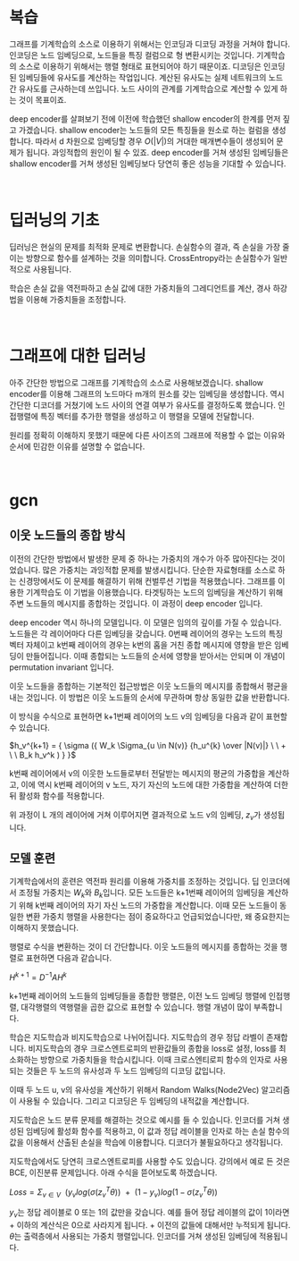 # 복습

그래프를 기계학습의 소스로 이용하기 위해서는 인코딩과 디코딩 과정을 거쳐야 합니다. 인코딩은 노드 임베딩으로, 노드들을 특징 컬럼으로 형 변환시키는 것입니다. 기계학습의 소스로 이용하기 위해서는 행렬 형태로 표현되어야 하기 때문이죠. 디코딩은 인코딩된 임베딩들에 유사도를 계산하는 작업입니다. 계산된 유사도는 실제 네트워크의 노드 간 유사도를 근사하는데 쓰입니다. 노드 사이의 관계를 기계학습으로 계산할 수 있게 하는 것이 목표이죠. 

deep encoder를 살펴보기 전에 이전에 학습했던 shallow encoder의 한계를 먼저 짚고 가겠습니다. shallow encoder는 노드들의 모든 특징들을 원소로 하는 컬럼을 생성합니다. 따라서 d 차원으로 임베딩할 경우 $O(|V|)$의 거대한 매개변수들이 생성되어 문제가 됩니다. 과잉적합의 원인이 될 수 있죠. deep encoder를 거쳐 생성된 임베딩들은 shallow encoder를 거쳐 생성된 임베딩보다 당연히 좋은 성능을 기대할 수 있습니다. 

<br>

# 딥러닝의 기초

딥러닝은 현실의 문제를 최적화 문제로 변환합니다. 손실함수의 결과, 즉 손실을 가장 줄이는 방향으로 함수를 설계하는 것을 의미합니다. CrossEntropy라는 손실함수가 일반적으로 사용됩니다. 

학습은 손실 값을 역전파하고 손실 값에 대한 가중치들의 그레디언트를 계산, 경사 하강법을 이용해 가중치들을 조정합니다. 

<br>

# 그래프에 대한 딥러닝

아주 간단한 방법으로 그래프를 기계학습의 소스로 사용해보겠습니다. shallow encoder를 이용해 그래프의 노드마다 m개의 원소를 갖는 임베딩을 생성합니다. 역시 간단한 디코더를 거쳤기에 노드 사이의 연결 여부가 유사도를 결정하도록 했습니다. 인접행렬에 특징 벡터를 추가한 행렬을 생성하고 이 행렬을 모델에 전달합니다. 

원리를 정확히 이해하지 못했기 때문에 다른 사이즈의 그래프에 적용할 수 없는 이유와 순서에 민감한 이유를 설명할 수 없습니다. 

<br>

# gcn

## 이웃 노드들의 종합 방식

이전의 간단한 방법에서 발생한 문제 중 하나는 가중치의 개수가 아주 많아진다는 것이었습니다. 많은 가중치는 과잉적합 문제를 발생시킵니다. 단순한 자료형태를 소스로 하는 신경망에서도 이 문제를 해결하기 위해 컨벌루션 기법을 적용했습니다. 그래프를 이용한 기계학습도 이 기법을 이용했습니다. 타겟팅하는 노드의 임베딩을 계산하기 위해 주변 노드들의 메시지를 종합하는 것입니다. 이 과정이 deep encoder 입니다. 

deep encoder 역시 하나의 모델입니다. 이 모델은 임의의 깊이를 가질 수 있습니다. 노드들은 각 레이어마다 다른 임베딩을 갖습니다. 0번째 레이어의 경우는 노드의 특징 벡터 자체이고 k번째 레이어의 경우는 k번의 홉을 거친 종합 메시지에 영향을 받은 임베딩이 만들어집니다. 이때 종합되는 노드들의 순서에 영향을 받아서는 안되며 이 개념이 permutation invariant 입니다. 

이웃 노드들을 종합하는 기본적인 접근방법은 이웃 노드들의 메시지를 종합해서 평균을 내는 것입니다. 이 방법은 이웃 노드들의 순서에 무관하며 항상 동일한 값을 반환합니다. 

이 방식을 수식으로 표현하면 k+1번째 레이어의 노드 v의 임베딩을 다음과 같이 표현할 수 있습니다. 

$h_v^{k+1} = {
\sigma ({
W_k \Sigma_{u \in N(v)} {h_u^{k} \over |N(v)|}
\ \ + \ \ B_k h_v^k 
)
}
}$  

k번째 레이어에서 v의 이웃한 노드들로부터 전달받는 메시지의 평균의 가중합을 계산하고, 이에 역시 k번째 레이어의 v 노드, 자기 자신의 노드에 대한 가중합을 계산하여 더한 뒤 활성화 함수를 적용합니다. 

위 과정이 L 개의 레이어에 거쳐 이루어지면 결과적으로 노드 v의 임베딩, $z_v$가 생성됩니다.

## 모델 훈련

기계학습에서의 훈련은 역전파 원리를 이용해 가중치를 조정하는 것입니다. 딥 인코더에서 조정될 가중치는 $W_k$와 $B_k$입니다. 모든 노드들은 k+1번째 레이어의 임베딩을 계산하기 위해 k번째 레이어의 자기 자신 노드의 가중합을 계산합니다. 이때 모든 노드들이 동일한 변환 가중치 행렬을 사용한다는 점이 중요하다고 언급되었습니다만, 왜 중요한지는 이해하지 못했습니다. 

행렬로 수식을 변환하는 것이 더 간단합니다. 이웃 노드들의 메시지를 종합하는 것을 행렬로 표현하면 다음과 같습니다. 

$H^{k+1} = D^{-1}AH^k$

k+1번째 레이어의 노드들의 임베딩들을 종합한 행렬은, 이전 노드 임베딩 행렬에 인접행렬, 대각행렬의 역행렬을 곱한 값으로 표현할 수 있습니다. 행렬 개념이 많이 부족합니다. 

학습은 지도학습과 비지도학습으로 나뉘어집니다. 지도학습의 경우 정답 라벨이 존재합니다. 비지도학습의 경우 크로스엔트로피의 반환값들의 종합을 loss로 설정, loss를 최소화하는 방향으로 가중치들을 학습시킵니다. 이때 크로스엔티로피 함수의 인자로 사용되는 것들은 두 노드의 유사성과 두 노드 임베딩의 디코딩 값입니다. 

이때 두 노드 u, v의 유사성을 계산하기 위해서 Random Walks(Node2Vec) 알고리즘이 사용될 수 있습니다. 그리고 디코딩은 두 임베딩의 내적값을 계산합니다. 

지도학습은 노드 분류 문제를 해결하는 것으로 예시를 들 수 있습니다. 인코더를 거쳐 생성된 임베딩에 활성화 함수를 적용하고, 이 값과 정답 레이블을 인자로 하는 손실 함수의 값을 이용해서 산출된 손실을 학습에 이용합니다. 디코더가 불필요하다고 생각됩니다. 

지도학습에서도 당연히 크로스엔트로피를 사용할 수도 있습니다. 강의에서 예로 든 것은 BCE, 이진분류 문제입니다. 아래 수식을 뜯어보도록 하겠습니다.

$Loss = \Sigma _{v \in V} {
\ \ (y_v log(\sigma (z_v^T \theta))
\ \ + \ \ (1-y_v) log(1 - \sigma (z_v^T \theta) 
)
}$

$y_v$는 정답 레이블로 0 또는 1의 값만을 갖습니다. 예를 들어 정답 레이블의 값이 1이라면 + 이하의 계산식은 0으로 사라지게 됩니다. + 이전의 값들에 대해서만 누적되게 됩니다. $\theta$는 출력층에서 사용되는 가중치 행렬입니다. 인코더를 거쳐 생성된 임베딩에 적용됩니다.